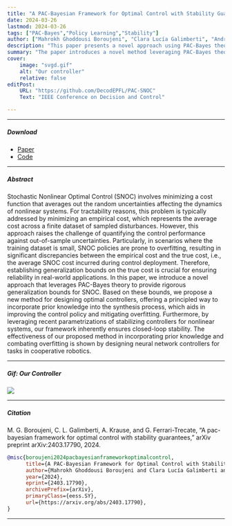 ```yaml
---
title: "A PAC-Bayesian Framework for Optimal Control with Stability Guarantees" 
date: 2024-03-26
lastmod: 2024-03-26
tags: ["PAC-Bayes","Policy Learning","Stability"]
author: ["Mahrokh Ghoddousi Boroujeni", "Clara Lucía Galimberti", "Andreas Krause", "Giancarlo Ferrari-Trecate"]
description: "This paper presents a novel approach using PAC-Bayes theory to provide generalization bounds for Stochastic Nonlinear Optimal Control (SNOC), enhancing control policy reliability and mitigating overfitting, demonstrated through neural network controllers in cooperative robotics. To appear in the IEEE Conference on Decision and Control, 2024." 
summary: "The paper introduces a novel method leveraging PAC-Bayes theory to establish rigorous generalization bounds for Stochastic Nonlinear Optimal Control (SNOC), aiming to improve control policy reliability and mitigate overfitting. The approach incorporates prior knowledge into the synthesis process and ensures closed-loop stability, demonstrated through the design of neural network controllers for cooperative robotics tasks." 
cover:
    image: "svgd.gif"
    alt: "Our controller"
    relative: false
editPost:
    URL: "https://github.com/DecodEPFL/PAC-SNOC"
    Text: "IEEE Conference on Decision and Control"

---
```


---

##### Download

+ [Paper](PAC-SNOC_CDC.pdf)
+ [Code](https://github.com/DecodEPFL/PAC-SNOC)

---

##### Abstract

Stochastic Nonlinear Optimal Control (SNOC) involves minimizing a cost function that averages out the random uncertainties affecting the dynamics of nonlinear systems. For tractability reasons, this problem is typically addressed by minimizing an empirical cost, which represents the average cost across a finite dataset of sampled disturbances. However, this approach raises the challenge of quantifying the control performance against out-of-sample uncertainties. Particularly, in scenarios where the training dataset is small, SNOC policies are prone to overfitting, resulting in significant discrepancies between the empirical cost and the true cost, i.e., the average SNOC cost incurred during control deployment. Therefore, establishing generalization bounds on the true cost is crucial for ensuring reliability in real-world applications. In this paper, we introduce a novel approach that leverages PAC-Bayes theory to provide rigorous generalization bounds for SNOC. Based on these bounds, we propose a new method for designing optimal controllers, offering a principled way to incorporate prior knowledge into the synthesis process, which aids in improving the control policy and mitigating overfitting. Furthermore, by leveraging recent parametrizations of stabilizing controllers for nonlinear systems, our framework inherently ensures closed-loop stability. The effectiveness of our proposed method in incorporating prior knowledge and combating overfitting is shown by designing neural network controllers for tasks in cooperative robotics.

---

##### Gif: Our Controller

![](svgd.gif)

---

##### Citation

M. G. Boroujeni, C. L. Galimberti, A. Krause, and G. Ferrari-Trecate, “A
pac-bayesian framework for optimal control with stability guarantees,”
arXiv preprint arXiv:2403.17790, 2024.

```BibTeX
@misc{boroujeni2024pacbayesianframeworkoptimalcontrol,
      title={A PAC-Bayesian Framework for Optimal Control with Stability Guarantees}, 
      author={Mahrokh Ghoddousi Boroujeni and Clara Lucía Galimberti and Andreas Krause and Giancarlo Ferrari-Trecate},
      year={2024},
      eprint={2403.17790},
      archivePrefix={arXiv},
      primaryClass={eess.SY},
      url={https://arxiv.org/abs/2403.17790}, 
}
```

---


